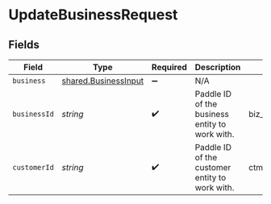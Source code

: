 # UpdateBusinessRequest


## Fields

| Field                                                               | Type                                                                | Required                                                            | Description                                                         | Example                                                             |
| ------------------------------------------------------------------- | ------------------------------------------------------------------- | ------------------------------------------------------------------- | ------------------------------------------------------------------- | ------------------------------------------------------------------- |
| `business`                                                          | [shared.BusinessInput](../../../sdk/models/shared/businessinput.md) | :heavy_minus_sign:                                                  | N/A                                                                 |                                                                     |
| `businessId`                                                        | *string*                                                            | :heavy_check_mark:                                                  | Paddle ID of the business entity to work with.                      | biz_01gvcz4m28csa5kem2gqq5ymxn                                      |
| `customerId`                                                        | *string*                                                            | :heavy_check_mark:                                                  | Paddle ID of the customer entity to work with.                      | ctm_01gw1xk43eqy2rrf0cs93zvm6t                                      |